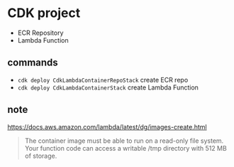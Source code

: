 # CDK project

* ECR Repository
* Lambda Function

## commands

 * `cdk deploy CdkLambdaContainerRepoStack`   create ECR repo
 * `cdk deploy CdkLambdaContainerStack`    create Lambda Function

## note

https://docs.aws.amazon.com/lambda/latest/dg/images-create.html

> The container image must be able to run on a read-only file system. Your function code can access a writable /tmp directory with 512 MB of storage.